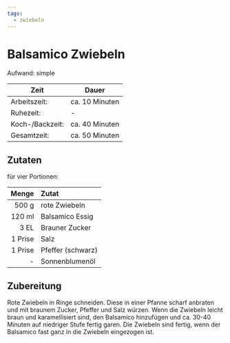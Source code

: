 ```yaml
---
tags:
  - zwiebeln
---
```


# Balsamico Zwiebeln

Aufwand: simple

| Zeit            | Dauer          |
|-----------------|----------------|
| Arbeitszeit:    | ca. 10 Minuten |
| Ruhezeit:       | -              |
| Koch-/Backzeit: | ca. 40 Minuten |
| Gesamtzeit:     | ca. 50 Minuten |

## Zutaten

für vier Portionen:

|   Menge | Zutat             |
|--------:|:------------------|
|   500 g | rote Zwiebeln     |
|  120 ml | Balsamico Essig   |
|    3 EL | Brauner Zucker    |
| 1 Prise | Salz              |
| 1 Prise | Pfeffer (schwarz) |
|      \- | Sonnenblumenöl    |

## Zubereitung

Rote Zwiebeln in Ringe schneiden. Diese in einer Pfanne scharf anbraten und mit
braunem Zucker, Pfeffer und Salz würzen. Wenn die Zwiebeln leicht braun und
karamellisiert sind, den Balsamico hinzufügen und ca. 30-40 Minuten auf
niedriger Stufe fertig garen. Die Zwiebeln sind fertig, wenn der Balsamico fast
ganz in die Zwiebeln eingezogen ist.